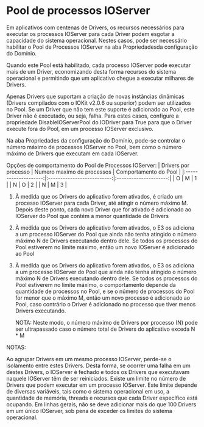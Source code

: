Pool de processos IOServer
=====================================================================================================

Em aplicativos com centenas de Drivers, os recursos necessários para executar os processos IOServer para cada Driver podem esgotar a capacidade do sistema operacional. Nestes casos, pode ser necessário habilitar o Pool de Processos IOServer na aba Propriedadesda configuração do Domínio.

Quando este Pool está habilitado, cada processo IOServer pode executar mais de um Driver, economizando desta forma recursos do sistema operacional e permitindo que um aplicativo chegue a executar milhares de Drivers.

Apenas Drivers que suportam a criação de novas instâncias dinâmicas (Drivers compilados com o IOKit v2.0.6 ou superior) podem ser utilizados no Pool. Se um Driver que não tem este suporte é adicionado ao Pool, este Driver não é executado, ou seja, falha. Para estes casos, configure a propriedade DisableIOServerPool do IODriver para True para que o Driver execute fora do Pool, em um processo IOServer exclusivo.

Na aba Propriedades da configuração do Domínio, pode-se controlar o número máximo de processos IOServer no Pool, bem como o número máximo de Drivers que executam em cada IOServer.

Opções de comportamento do Pool de Processos IOServer:
| Drivers por processo | Numero maximo de processos | Comportamento do Pool |
|:--------------------:|:--------------------------:|:---------------------:|
|           O          |              M             |           1           |
|           N          |              O             |           2           |
|           N          |              M             |           3           |

1. 
    À medida que os Drivers do aplicativo forem ativados, é criado um processo IOServer para cada Driver, até atingir o número máximo M. Depois deste ponto, cada novo Driver que for ativado é adicionado ao IOServer do Pool que contém a menor quantidade de Drivers

2.
    À medida que os Drivers do aplicativo forem ativados, o E3 os adiciona a um processo IOServer do Pool que ainda não tenha atingido o número máximo N de Drivers executando dentro dele. Se todos os processos do Pool estiverem no limite máximo, então um novo IOServer é adicionado ao Pool

3.
    À medida que os Drivers do aplicativo forem ativados, o E3 os adiciona a um processo IOServer do Pool que ainda não tenha atingido o número máximo N de Drivers executando dentro dele. Se todos os processos do Pool estiverem no limite máximo, o comportamento depende da quantidade de processos no Pool, e se o número de processos do Pool for menor que o máximo M, então um novo processo é adicionado ao Pool, caso contrário o Driver é adicionado no processo que tiver menos Drivers executando.

    NOTA: Neste modo, o número máximo de Drivers por processo (N) pode ser ultrapassado caso o número total de Drivers do aplicativo exceda N * M

NOTAS:

Ao agrupar Drivers em um mesmo processo IOServer, perde-se o isolamento entre estes Drivers. Desta forma, se ocorrer uma falha em um destes Drivers, o IOServer é fechado e todos os Drivers que executavam naquele IOServer têm de ser reiniciados. Existe um limite no número de Drivers que podem executar em um processo IOServer. Este limite depende de diversas variáveis, tais como o sistema operacional em uso, a quantidade de memória, threads e recursos que cada Driver específico está ocupando. Em linhas gerais, não se deve adicionar mais do que 100 Drivers em um único IOServer, sob pena de exceder os limites do sistema operacional.